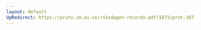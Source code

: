 ```yaml
---
layout: default
UpRedirect: https://pruto.im.uu.se/riksdagen-records-pdf/1873/prot-1873--ak--429/prot-1873--ak--429_006.pdf
---
```

